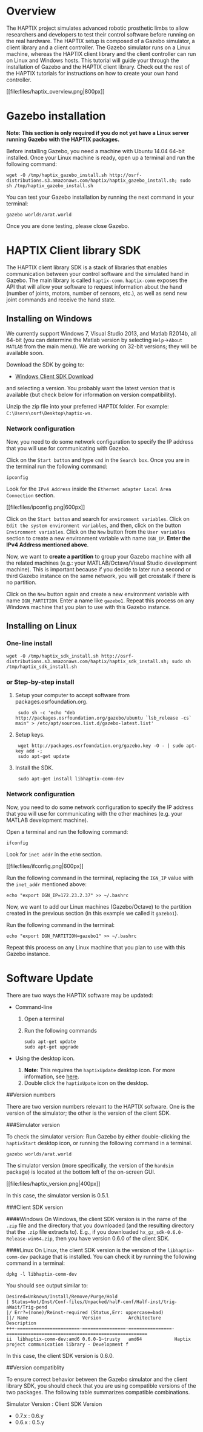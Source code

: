 # Overview

The HAPTIX project simulates advanced robotic prosthetic limbs to allow
researchers and developers to test their control software before running on the
real hardware. The HAPTIX setup is composed of a Gazebo simulator, a client
library and a client controller. The Gazebo simulator runs on a Linux machine,
whereas the HAPTIX client library and the client controller can run on Linux and
Windows hosts. This tutorial will guide your through the installation of Gazebo
and the HAPTIX client library. Check out the rest of the HAPTIX tutorials for
instructions on how to create your own hand controller.

[[file:files/haptix_overview.png|800px]]

# Gazebo installation

**Note: This section is only required if you do not yet have a Linux server
running Gazebo with the HAPTIX packages.**

Before installing Gazebo, you need a machine with Ubuntu 14.04 64-bit
installed. Once your Linux machine is ready, open up a terminal and run the
following command:

~~~
wget -O /tmp/haptix_gazebo_install.sh http://osrf-distributions.s3.amazonaws.com/haptix/haptix_gazebo_install.sh; sudo sh /tmp/haptix_gazebo_install.sh
~~~

You can test your Gazebo installation by running the next
command in your terminal:

~~~
gazebo worlds/arat.world
~~~

Once you are done testing, please close Gazebo.

# HAPTIX Client library SDK

The HAPTIX client library SDK is a stack of libraries that enables communication
between your control software and the simulated hand in Gazebo. The main library is
called `haptix-comm`. `haptix-comm` exposes the API that will allow your software to
request information about the hand (number of joints, motors, number of sensors,
etc.), as well as send new joint commands and receive the hand state.

## Installing on Windows 

We currently support Windows 7, Visual Studio 2013, and Matlab R2014b, all
64-bit (you can determine the Matlab version by selecting `Help`->`About
MATLAB` from the main menu).  We are working on 32-bit versions; they will be
available soon.

Download the SDK by going to:

* [Windows Client SDK Download](http://shrub.appspot.com/osrf-distributions/haptix/)

and selecting a version.  You probably want the latest version that is
available (but check below for information on version compatibility).

Unzip the zip file into your preferred HAPTIX folder. For example: `C:\Users\osrf\Desktop\haptix-ws`.

### Network configuration

Now, you need to do some network configuration to specify
the IP address that you will use for communicating with Gazebo.

Click on the `Start button` and type `cmd` in the `Search box`. Once you are in
the terminal run the following command:

~~~
ipconfig
~~~

Look for the `IPv4 Address` inside the `Ethernet adapter Local Area Connection` section.

[[file:files/ipconfig.png|600px]]

Click on the `Start button` and search for `environment variables`.
Click on `Edit the system environment variables`, and then, click on the button
`Environment variables`. Click on the `New` button from the `User variables`
section to create a new environment variable with name `IGN_IP`.
**Enter the IPv4 Address mentioned above**.

Now, we want to **create a partition** to group your Gazebo machine with all the
related machines (e.g.: your MATLAB/Octave/Visual Studio development machine).
This is important because if you decide to later run a second or third Gazebo
instance on the same network, you will get crosstalk if there is no partition.

Click on the `New` button again and create a new environment variable with name
`IGN_PARTITION`. Enter a name like `gazebo1`. Repeat this process on any Windows
machine that you plan to use with this Gazebo instance.

## Installing on Linux

###  One-line install

~~~
wget -O /tmp/haptix_sdk_install.sh http://osrf-distributions.s3.amazonaws.com/haptix/haptix_sdk_install.sh; sudo sh /tmp/haptix_sdk_install.sh
~~~

### or Step-by-step install

1. Setup your computer to accept software from packages.osrfoundation.org.

        sudo sh -c 'echo "deb http://packages.osrfoundation.org/gazebo/ubuntu `lsb_release -cs` main" > /etc/apt/sources.list.d/gazebo-latest.list'

1. Setup keys.

        wget http://packages.osrfoundation.org/gazebo.key -O - | sudo apt-key add -;
        sudo apt-get update

1. Install the SDK.

        sudo apt-get install libhaptix-comm-dev

### Network configuration

Now, you need to do some network configuration to specify
the IP address that you will use for communicating with the other machines (e.g. your MATLAB development machine).

Open a terminal and run the following command:

~~~
ifconfig
~~~

Look for `inet addr` in the `eth0` section.

[[file:files/ifconfig.png|600px]]

Run the following command in the terminal, replacing the `IGN_IP` value with the
`inet_addr` mentioned above:

~~~
echo "export IGN_IP=172.23.2.37" >> ~/.bashrc
~~~

Now, we want to add our Linux machines (Gazebo/Octave) to the partition created
in the previous section (in this example we called it `gazebo1`).

Run the following command in the terminal:

~~~
echo "export IGN_PARTITION=gazebo1" >> ~/.bashrc
~~~

Repeat this process on any Linux machine that you plan to use with this Gazebo
instance.

# Software Update

There are two ways the HAPTIX software may be updated:

- Command-line
   1. Open a terminal
   1. Run the following commands

         ~~~
         sudo apt-get update
         sudo apt-get upgrade
         ~~~

- Using the desktop icon.
   1. **Note:** This requires the `haptixUpdate` desktop icon. For more information, see <a href='/tutorials?tut=haptix_unboxing&cat=haptix#Environmentoverview'>here</a>.
   1. Double click the `haptixUpate` icon on the desktop.

##Version numbers

There are two version numbers relevant to the HAPTIX software. One is the
version of the simulator; the other is the version of the client SDK.

###Simulator version

To check the simulator version: Run Gazebo by either double-clicking the
`haptixStart` desktop icon, or running the following command in a terminal.

~~~
gazebo worlds/arat.world
~~~

The simulator version (more specifically, the version of the `handsim`
package) is located at the bottom left of the on-screen GUI.

[[file:files/haptix_version.png|400px]]

In this case, the simulator version is 0.5.1.

###Client SDK version

####Windows
On Windows, the client SDK version is in the name of the `.zip` file and the
directory that you downloaded (and the resulting directory that the `.zip` file
extracts to).  E.g., if you downloaded `hx_gz_sdk-0.6.0-Release-win64.zip`,
then you have version 0.6.0 of the client SDK.

####Linux
On Linux, the client SDK version is the version of the `libhaptix-comm-dev`
package that is installed.  You can check it by running the following command in
a terminal:

~~~
dpkg -l libhaptix-comm-dev
~~~

You should see output similar to:

~~~
Desired=Unknown/Install/Remove/Purge/Hold
| Status=Not/Inst/Conf-files/Unpacked/halF-conf/Half-inst/trig-aWait/Trig-pend
|/ Err?=(none)/Reinst-required (Status,Err: uppercase=bad)
||/ Name                    Version          Architecture     Description
+++-=======================-================-================-====================================================
ii  libhaptix-comm-dev:amd6 0.6.0-1~trusty   amd64            Haptix project communication library - Development f
~~~

In this case, the client SDK version is 0.6.0.

##Version compatiblity

To ensure correct behavior between the Gazebo simulator and the client
library SDK, you should check that you are using compatible versions of the
two packages.  The following table summarizes compatible combinations.

Simulator Version : Client SDK Version
* 0.7.x : 0.6.y
* 0.6.x : 0.5.y

